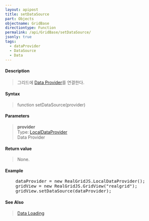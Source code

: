 ```yaml
---
layout: apipost
title: setDataSource
part: Objects
objectname: GridBase
directiontype: Function
permalink: /api/GridBase/setDataSource/
jsonly: true
tags:
  - dataProvider
  - DataSource
  - Data
---
```



#### Description

> 그리드에 [Data Provider](/api/LocalDataProvider/)를 연결한다.

#### Syntax

> function setDataSource(provider)

#### Parameters

> **provider**  
> Type: [LocalDataProvider](/api/LocalDataProvider/)  
> Data Provider  

#### Return value

> None.

#### Example

<pre class="prettyprint">
    dataProvider = new RealGridJS.LocalDataProvider();
    gridView = new RealGridJS.GridView("realgrid");
    gridView.setDataSource(dataProvider);	
</pre>

#### See Also
> [Data Loading](/tutorial/a24/)